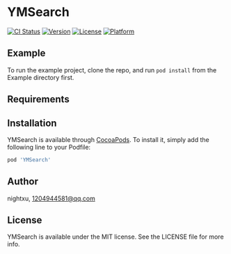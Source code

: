 # YMSearch

[![CI Status](https://img.shields.io/travis/nightxu/YMSearch.svg?style=flat)](https://travis-ci.org/nightxu/YMSearch)
[![Version](https://img.shields.io/cocoapods/v/YMSearch.svg?style=flat)](https://cocoapods.org/pods/YMSearch)
[![License](https://img.shields.io/cocoapods/l/YMSearch.svg?style=flat)](https://cocoapods.org/pods/YMSearch)
[![Platform](https://img.shields.io/cocoapods/p/YMSearch.svg?style=flat)](https://cocoapods.org/pods/YMSearch)

## Example

To run the example project, clone the repo, and run `pod install` from the Example directory first.

## Requirements

## Installation

YMSearch is available through [CocoaPods](https://cocoapods.org). To install
it, simply add the following line to your Podfile:

```ruby
pod 'YMSearch'
```

## Author

nightxu, 1204944581@qq.com

## License

YMSearch is available under the MIT license. See the LICENSE file for more info.
